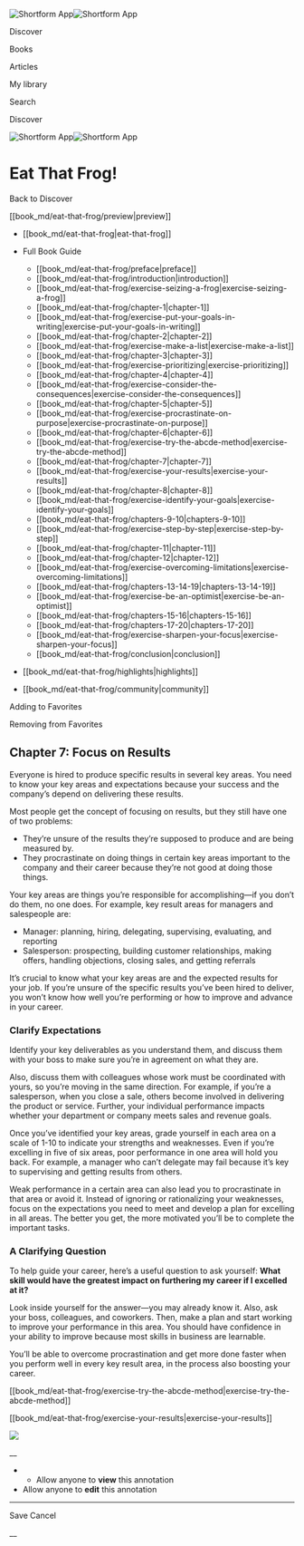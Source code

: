 ![Shortform App](/img/logo.36a2399e.svg)![Shortform App](/img/logo-dark.70c1b072.svg)

Discover

Books

Articles

My library

Search

Discover

![Shortform App](/img/logo.36a2399e.svg)![Shortform App](/img/logo-dark.70c1b072.svg)

# Eat That Frog!

Back to Discover

[[book_md/eat-that-frog/preview|preview]]

  * [[book_md/eat-that-frog|eat-that-frog]]
  * Full Book Guide

    * [[book_md/eat-that-frog/preface|preface]]
    * [[book_md/eat-that-frog/introduction|introduction]]
    * [[book_md/eat-that-frog/exercise-seizing-a-frog|exercise-seizing-a-frog]]
    * [[book_md/eat-that-frog/chapter-1|chapter-1]]
    * [[book_md/eat-that-frog/exercise-put-your-goals-in-writing|exercise-put-your-goals-in-writing]]
    * [[book_md/eat-that-frog/chapter-2|chapter-2]]
    * [[book_md/eat-that-frog/exercise-make-a-list|exercise-make-a-list]]
    * [[book_md/eat-that-frog/chapter-3|chapter-3]]
    * [[book_md/eat-that-frog/exercise-prioritizing|exercise-prioritizing]]
    * [[book_md/eat-that-frog/chapter-4|chapter-4]]
    * [[book_md/eat-that-frog/exercise-consider-the-consequences|exercise-consider-the-consequences]]
    * [[book_md/eat-that-frog/chapter-5|chapter-5]]
    * [[book_md/eat-that-frog/exercise-procrastinate-on-purpose|exercise-procrastinate-on-purpose]]
    * [[book_md/eat-that-frog/chapter-6|chapter-6]]
    * [[book_md/eat-that-frog/exercise-try-the-abcde-method|exercise-try-the-abcde-method]]
    * [[book_md/eat-that-frog/chapter-7|chapter-7]]
    * [[book_md/eat-that-frog/exercise-your-results|exercise-your-results]]
    * [[book_md/eat-that-frog/chapter-8|chapter-8]]
    * [[book_md/eat-that-frog/exercise-identify-your-goals|exercise-identify-your-goals]]
    * [[book_md/eat-that-frog/chapters-9-10|chapters-9-10]]
    * [[book_md/eat-that-frog/exercise-step-by-step|exercise-step-by-step]]
    * [[book_md/eat-that-frog/chapter-11|chapter-11]]
    * [[book_md/eat-that-frog/chapter-12|chapter-12]]
    * [[book_md/eat-that-frog/exercise-overcoming-limitations|exercise-overcoming-limitations]]
    * [[book_md/eat-that-frog/chapters-13-14-19|chapters-13-14-19]]
    * [[book_md/eat-that-frog/exercise-be-an-optimist|exercise-be-an-optimist]]
    * [[book_md/eat-that-frog/chapters-15-16|chapters-15-16]]
    * [[book_md/eat-that-frog/chapters-17-20|chapters-17-20]]
    * [[book_md/eat-that-frog/exercise-sharpen-your-focus|exercise-sharpen-your-focus]]
    * [[book_md/eat-that-frog/conclusion|conclusion]]
  * [[book_md/eat-that-frog/highlights|highlights]]
  * [[book_md/eat-that-frog/community|community]]



Adding to Favorites 

Removing from Favorites 

## Chapter 7: Focus on Results

Everyone is hired to produce specific results in several key areas. You need to know your key areas and expectations because your success and the company’s depend on delivering these results.

Most people get the concept of focusing on results, but they still have one of two problems:

  * They’re unsure of the results they’re supposed to produce and are being measured by.
  * They procrastinate on doing things in certain key areas important to the company and their career because they’re not good at doing those things.



Your key areas are things you’re responsible for accomplishing—if you don’t do them, no one does. For example, key result areas for managers and salespeople are:

  * Manager: planning, hiring, delegating, supervising, evaluating, and reporting
  * Salesperson: prospecting, building customer relationships, making offers, handling objections, closing sales, and getting referrals



It’s crucial to know what your key areas are and the expected results for your job. If you’re unsure of the specific results you’ve been hired to deliver, you won’t know how well you’re performing or how to improve and advance in your career.

### Clarify Expectations

Identify your key deliverables as you understand them, and discuss them with your boss to make sure you’re in agreement on what they are.

Also, discuss them with colleagues whose work must be coordinated with yours, so you’re moving in the same direction. For example, if you’re a salesperson, when you close a sale, others become involved in delivering the product or service. Further, your individual performance impacts whether your department or company meets sales and revenue goals.

Once you’ve identified your key areas, grade yourself in each area on a scale of 1-10 to indicate your strengths and weaknesses. Even if you’re excelling in five of six areas, poor performance in one area will hold you back. For example, a manager who can’t delegate may fail because it’s key to supervising and getting results from others.

Weak performance in a certain area can also lead you to procrastinate in that area or avoid it. Instead of ignoring or rationalizing your weaknesses, focus on the expectations you need to meet and develop a plan for excelling in all areas. The better you get, the more motivated you’ll be to complete the important tasks.

### A Clarifying Question

To help guide your career, here’s a useful question to ask yourself: **What skill would have the greatest impact on furthering my career if I excelled at it?**

Look inside yourself for the answer—you may already know it. Also, ask your boss, colleagues, and coworkers. Then, make a plan and start working to improve your performance in this area. You should have confidence in your ability to improve because most skills in business are learnable.

You’ll be able to overcome procrastination and get more done faster when you perform well in every key result area, in the process also boosting your career.

[[book_md/eat-that-frog/exercise-try-the-abcde-method|exercise-try-the-abcde-method]]

[[book_md/eat-that-frog/exercise-your-results|exercise-your-results]]

![](https://bat.bing.com/action/0?ti=56018282&Ver=2&mid=78e13ad2-fbf1-44e3-b3dc-72f06a2c8251&sid=49fff5b0636c11eeb9c611038afc8668&vid=4a005010636c11ee80c703d4c4a7acd5&vids=0&msclkid=N&pi=0&lg=en-US&sw=800&sh=600&sc=24&nwd=1&tl=Shortform%20%7C%20Book&p=https%3A%2F%2Fwww.shortform.com%2Fapp%2Fbook%2Feat-that-frog%2Fchapter-7&r=&lt=293&evt=pageLoad&sv=1&rn=677371)

__

  *   * Allow anyone to **view** this annotation
  * Allow anyone to **edit** this annotation



* * *

Save Cancel

__



